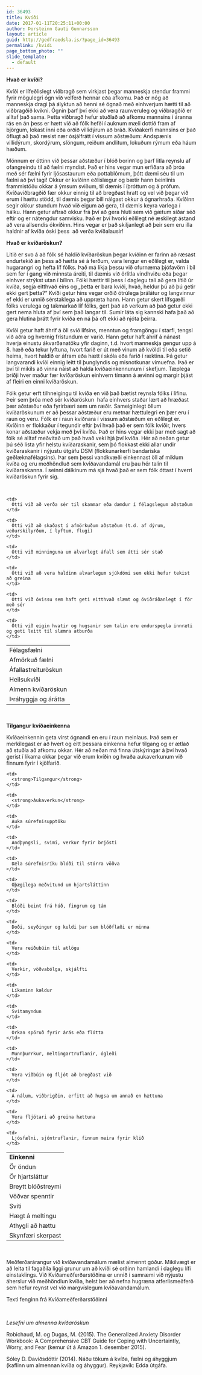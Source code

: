 ```yaml
---
id: 36493
title: Kvíði
date: 2017-01-11T20:25:11+00:00
author: Þorsteinn Gauti Gunnarsson
layout: article
guid: http://gedfraedsla.is/?page_id=36493
permalink: /kvidi
page_bottom_photo: ""
slide_template:
  - default
---
```


**Hvað er kvíði?**

<!-- <div id="attachment_36495" style="width: 160px" class="wp-caption alignright">
  <img class="wp-image-36495 size-thumbnail" src="http://gedfraedsla.is/wp-content/uploads/2017/01/unnamed-150x150.jpg" width="150" height="150" />
  
  <p class="wp-caption-text">
    Sóley Dröfn Davíðsdóttir, Sálfræðingur
  </p>
</div>
 -->
Kvíði er lífeðlislegt viðbragð sem virkjast þegar manneskja stendur frammi fyrir mögulegri ógn við velferð hennar eða afkomu. Það er nóg að manneskja dragi þá ályktun að henni sé ógnað með einhverjum hætti til að viðbragðið kvikni. Ógnin þarf því ekki að vera raunveruleg og viðbragðið er alltaf það sama. Þetta viðbragð hefur stuðlað að afkomu mannsins í áranna rás en án þess er hætt við að fólk hefði í auknum mæli dottið fram af björgum, lokast inni eða orðið villidýrum að bráð. Kvíðakerfi mannsins er það öflugt að það ræsist nær ósjálfrátt í vissum aðstæðum: Andspænis villidýrum, skordýrum, slöngum, reiðum andlitum, lokuðum rýmum eða háum hæðum.

Mönnum er óttinn við þessar aðstæður í blóð borinn og þarf litla reynslu af ofangreindu til að fælni myndist. Það er hins vegar mun erfiðara að þróa með sér fælni fyrir ljósastaurum eða pottablómum, þótt dæmi séu til um fælni að því tagi! Okkur er kvíðinn eðlislægur og bætir hann beinlínis frammistöðu okkar á ýmsum sviðum, til dæmis í íþróttum og á prófum. Kvíðaviðbragðið fær okkur einnig til að bregðast hratt og vel við þegar við erum í hættu stödd, til dæmis þegar bíll nálgast okkur á ógnarhraða. Kvíðinn segir okkur stundum hvað við eigum að gera, til dæmis keyra varlega í hálku. Hann getur aftrað okkur frá því að gera hluti sem við gætum síðar séð eftir og er nátengdur samvisku. Það er því hvorki eðlilegt né æskilegt ástand að vera allsendis ókvíðinn. Hins vegar er það skiljanlegt að þeir sem eru illa haldnir af kvíða óski þess  að verða kvíðalausir!

**Hvað er kvíðaröskun?**

Litið er svo á að fólk sé haldið kvíðaröskun þegar kvíðinn er farinn að ræsast endurtekið án þess að hætta sé á ferðum, vara lengur en eðlilegt er, valda hugarangri og hefta líf fólks. Það má líkja þessu við ofurnæma þjófavörn í bíl sem fer í gang við minnsta áreiti, til dæmis við örlitla vindhviðu eða þegar einhver strýkst utan í bílinn. Fólki hættir til þess í daglegu tali að gera lítið úr kvíða, segja eitthvað eins og „þetta er bara kvíði, hvað, heldur þú að þú getir ekki gert þetta?“ Kvíði getur hins vegar orðið ótrúlega þrálátur og langvinnur ef ekki er unnið sérstaklega að uppræta hann. Hann getur skert lífsgæði fólks verulega og takmarkað líf fólks, gert það að verkum að það getur ekki gert nema hluta af því sem það langar til. Sumir láta sig kannski hafa það að gera hlutina þrátt fyrir kvíða en ná þá oft ekki að njóta þeirra.

Kvíði getur haft áhrif á öll svið lífsins, menntun og framgöngu í starfi, tengsl við aðra og hvernig frístundum er varið. Hann getur haft áhrif á nánast hverja einustu ákvarðanatöku yfir daginn, t.d. hvort manneskja gengur upp á 8. hæð eða tekur lyftuna, hvort farið er út með vinum að kvöldi til eða setið heima, hvort haldið er áfram eða hætt í skóla eða farið í ræktina. Þá getur langvarandi kvíði einnig leitt til þunglyndis og misnotkunar vímuefna. Það er því til mikils að vinna náist að halda kvíðaeinkennunum í skefjum. Tæplega þriðji hver maður fær kvíðaröskun einhvern tímann á ævinni og margir þjást af fleiri en einni kvíðaröskun.

Fólk getur erft tilhneigingu til kvíða en við það bætist reynsla fólks í lífinu. Þeir sem þróa með sér kvíðaröskun  hafa einhvers staðar lært að hræðast þær aðstæður eða fyrirbæri sem um ræðir. Sameiginlegt öllum kvíðaröskunum er að þessar aðstæður eru metnar hættulegri en þær eru í raun og veru. Fólk er í raun kvíðnara í vissum aðstæðum en eðlilegt er. Kvíðinn er flokkaður í tegundir eftir því hvað það er sem fólk kvíðir, hvers konar aðstæður vekja með því kvíða. Það er hins vegar ekki þar með sagt að fólk sé alltaf meðvitað um það hvað veki hjá því kvíða. Hér að neðan getur þú séð lista yfir helstu kvíðaraskanir, sem þó flokkast ekki allar undir kvíðaraskanir í nýjustu útgáfu DSM (flokkunarkerfi bandaríska geðlæknafélagsins). Þar sem þessi vandkvæði einkennast öll af miklum kvíða og eru meðhöndluð sem kvíðavandamál eru þau hér talin til kvíðaraskanna. Í seinni dálkinum má sjá hvað það er sem fólk óttast í hverri kvíðaröskun fyrir sig.

&nbsp;

<table>
  <tr>
    <td>
      Félagsfælni
    </td>
    
    <td>
      Ótti við að verða sér til skammar eða dæmdur í félagslegum aðstæðum
    </td>
  </tr>
  
  <tr>
    <td>
      Afmörkuð fælni
    </td>
    
    <td>
      Ótti við að skaðast í afmörkuðum aðstæðum (t.d. af dýrum, veðurskilyrðum, í lyftum, flugi)
    </td>
  </tr>
  
  <tr>
    <td>
      Áfallastreituröskun
    </td>
    
    <td>
      Ótti við minninguna um alvarlegt áfall sem átti sér stað
    </td>
  </tr>
  
  <tr>
    <td>
      Heilsukvíði
    </td>
    
    <td>
      Ótti við að vera haldinn alvarlegum sjúkdómi sem ekki hefur tekist að greina
    </td>
  </tr>
  
  <tr>
    <td>
      Almenn kvíðaröskun
    </td>
    
    <td>
      Ótti við óvissu sem haft geti eitthvað slæmt og óviðráðanlegt í för með sér
    </td>
  </tr>
  
  <tr>
    <td>
      Þráhyggja og árátta
    </td>
    
    <td>
      Ótti við eigin hvatir og hugsanir sem talin eru endurspegla innræti og geti leitt til slæmra atburða
    </td>
  </tr>
</table>

&nbsp;

**Tilgangur kvíðaeinkenna**

Kvíðaeinkennin geta virst ógnandi en eru í raun meinlaus. Það sem er merkilegast er að hvert og eitt þessara einkenna hefur tilgang og er ætlað að stuðla að afkomu okkar. Hér að neðan má finna útskýringar á því hvað gerist í líkama okkar þegar við erum kvíðin og hvaða aukaverkunum við finnum fyrir í kjölfarið.

<table>
  <tr>
    <td>
      <strong>Einkenni</strong>
    </td>
    
    <td>
      <strong>Tilgangur</strong>
    </td>
    
    <td>
      <strong>Aukaverkun</strong>
    </td>
  </tr>
  
  <tr>
    <td>
      Ör öndun
    </td>
    
    <td>
      Auka súrefnisupptöku
    </td>
    
    <td>
      Andþyngsli, svimi, verkur fyrir brjósti
    </td>
  </tr>
  
  <tr>
    <td>
      Ör hjartsláttur
    </td>
    
    <td>
      Dæla súrefnisríku blóði til stórra vöðva
    </td>
    
    <td>
      Óþægilega meðvitund um hjartsláttinn
    </td>
  </tr>
  
  <tr>
    <td>
      Breytt blóðstreymi
    </td>
    
    <td>
      Blóði beint frá húð, fingrum og tám
    </td>
    
    <td>
      Doði, seyðingur og kuldi þar sem blóðflæði er minna
    </td>
  </tr>
  
  <tr>
    <td>
      Vöðvar spenntir
    </td>
    
    <td>
      Vera reiðubúin til atlögu
    </td>
    
    <td>
      Verkir, vöðvabólga, skjálfti
    </td>
  </tr>
  
  <tr>
    <td>
      Sviti
    </td>
    
    <td>
      Líkaminn kældur
    </td>
    
    <td>
      Svitamyndun
    </td>
  </tr>
  
  <tr>
    <td>
      Hægt á meltingu
    </td>
    
    <td>
      Orkan spöruð fyrir árás eða flótta
    </td>
    
    <td>
      Munnþurrkur, meltingartruflanir, ógleði
    </td>
  </tr>
  
  <tr>
    <td>
      Athygli að hættu
    </td>
    
    <td>
      Vera viðbúin og fljót að bregðast við
    </td>
    
    <td>
      Á nálum, viðbrigðin, erfitt að hugsa um annað en hættuna
    </td>
  </tr>
  
  <tr>
    <td>
      Skynfæri skerpast
    </td>
    
    <td>
      Vera fljótari að greina hættuna
    </td>
    
    <td>
      Ljósfælni, sjóntruflanir, finnum meira fyrir klið
    </td>
  </tr>
</table>

&nbsp;

Meðferðarárangur við kvíðavandamálum mælist almennt góður. Mikilvægt er að leita til fagaðila liggi grunur um að kvíði sé orðinn hamlandi í daglegu lífi einstaklings. Við Kvíðameðferðarstöðina er unnið í samræmi við nýjustu áherslur við meðhöndlun kvíða, helst ber að nefna hugræna atferlismeðferð sem hefur reynst vel við margvíslegum kvíðavandamálum.

Texti fenginn frá Kvíðameðferðarstöðinni

&nbsp;

_Lesefni um almenna kvíðaröskun_

Robichaud, M. og Dugas, M. (2015). The Generalized Anxiety Disorder Workbook: A Comprehensive CBT Guide for Coping with Uncertaintly, Worry, and Fear (kemur út á Amazon 1. desember 2015).

Sóley D. Davíðsdóttir (2014). Náðu tökum á kvíða, fælni og áhyggjum (kaflinn um almennan kvíða og áhyggur). Reykjavík: Edda útgáfa.

&nbsp;